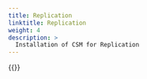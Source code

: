 ```yaml
---
title: Replication
linktitle: Replication
weight: 4
description: >
  Installation of CSM for Replication
---
```


{{<include file="content/v1/getting-started/installation/operator/modules/replication.md" hideClasses="default">}}
